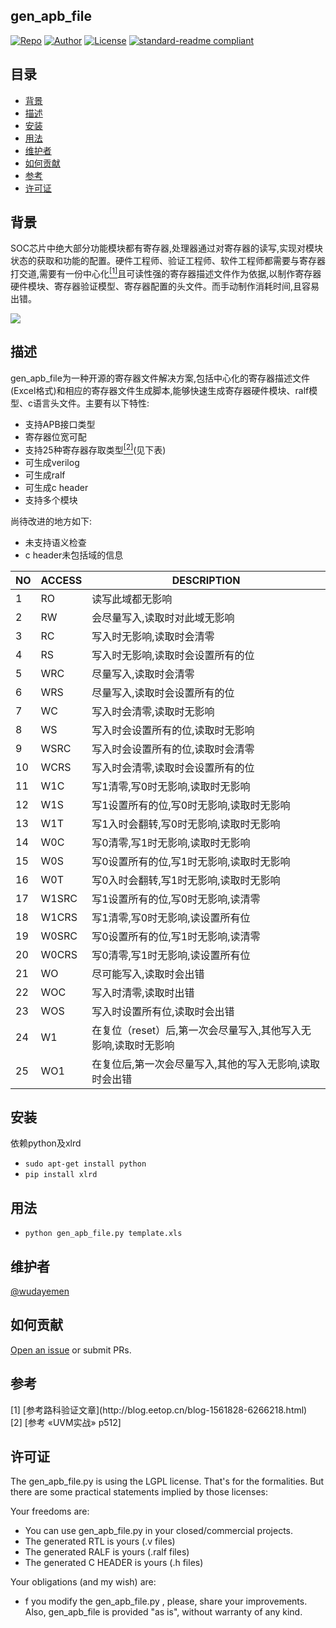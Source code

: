 ## gen_apb_file
[![Repo](https://img.shields.io/badge/Repo-gen_apb_file-green.svg "Repo")](https://github.com/wudayemen/gen_apb_file "Repo")
[![Author](https://img.shields.io/badge/Author-wudayemen-blue.svg "Author")](https://github.com/wudayemen "Author")
[![License](https://img.shields.io/badge/License-LGPL-orange.svg "License")](http://www.gnu.org/licenses/lgpl-3.0.html "License")
[![standard-readme compliant](https://img.shields.io/badge/readme%20style-standard-brightgreen.svg?style=flat-square)](https://github.com/RichardLitt/standard-readme)

## 目录
  - [背景](#背景)
  - [描述](#描述)
  - [安装](#安装)
  - [用法](#用法)
  - [维护者](#维护者)
  - [如何贡献](#如何贡献)
  - [参考](#参考)
  - [许可证](#许可证)
## 背景
SOC芯片中绝大部分功能模块都有寄存器,处理器通过对寄存器的读写,实现对模块状态的获取和功能的配置。硬件工程师、验证工程师、软件工程师都需要与寄存器打交道,需要有一份中心化[<sup>[1]</sup>](#refer-anchor-1)且可读性强的寄存器描述文件作为依据,以制作寄存器硬件模块、寄存器验证模型、寄存器配置的头文件。而手动制作消耗时间,且容易出错。

![](https://github.com/wudayemen/gen_apb_file/gen_file.PNG)

## 描述
gen_apb_file为一种开源的寄存器文件解决方案,包括中心化的寄存器描述文件(Excel格式)和相应的寄存器文件生成脚本,能够快速生成寄存器硬件模块、ralf模型、c语言头文件。主要有以下特性:

- 支持APB接口类型
- 寄存器位宽可配
- 支持25种寄存器存取类型[<sup>[2]</sup>](#refer-anchor-2)(见下表)
- 可生成verilog
- 可生成ralf
- 可生成c header
- 支持多个模块

尚待改进的地方如下:
- 未支持语义检查
- c header未包括域的信息

|NO |ACCESS |DESCRIPTION|
|---|---|---| 
1|RO|读写此域都无影响|
2|RW|会尽量写入,读取时对此域无影响|
3|RC|写入时无影响,读取时会清零|
4|RS|写入时无影响,读取时会设置所有的位|
5|WRC|尽量写入,读取时会清零|
6|WRS|尽量写入,读取时会设置所有的位|
7|WC|写入时会清零,读取时无影响|
8|WS|写入时会设置所有的位,读取时无影响|
9|WSRC|写入时会设置所有的位,读取时会清零|
10|WCRS|写入时会清零,读取时会设置所有的位|
11|W1C|写1清零,写0时无影响,读取时无影响|
12|W1S|写1设置所有的位,写0时无影响,读取时无影响|
13|W1T|写1入时会翻转,写0时无影响,读取时无影响|
14|W0C|写0清零,写1时无影响,读取时无影响|
15|W0S|写0设置所有的位,写1时无影响,读取时无影响|
16|W0T|写0入时会翻转,写1时无影响,读取时无影响|
17|W1SRC|写1设置所有的位,写0时无影响,读清零|
18|W1CRS|写1清零,写0时无影响,读设置所有位|
19|W0SRC|写0设置所有的位,写1时无影响,读清零|
20|W0CRS|写0清零,写1时无影响,读设置所有位|
21|WO|尽可能写入,读取时会出错|
22|WOC|写入时清零,读取时出错|
23|WOS|写入时设置所有位,读取时会出错|
24|W1|在复位（reset）后,第一次会尽量写入,其他写入无影响,读取时无影响|
25|WO1|在复位后,第一次会尽量写入,其他的写入无影响,读取时会出错|


## 安装
依赖python及xlrd
- `sudo apt-get install python`
- `pip install xlrd`

## 用法
- `python gen_apb_file.py template.xls`

## 维护者
[@wudayemen](https://www.cnblogs.com/wudayemen/)
## 如何贡献
 [Open an issue](https://github.com/wudayemen/gen_apb_file/issues) or submit PRs.
## 参考
<div id="refer-anchor-1"></div>
[1] [参考路科验证文章](http://blog.eetop.cn/blog-1561828-6266218.html)
<div id="refer-anchor-2"></div>
[2] [参考 &laquoUVM实战&raquo p512]

## 许可证
The gen_apb_file.py is using the LGPL license. That's for the formalities. But there are some practical statements implied by those licenses:

Your freedoms are:

- You can use gen_apb_file.py in your closed/commercial projects.
- The generated RTL is yours (.v files)
- The generated RALF is yours (.ralf files)
- The generated C HEADER is yours (.h files)

Your obligations (and my wish) are:

- f you modify the gen_apb_file.py , please, share your improvements.
Also, gen_apb_file is provided "as is", without warranty of any kind.
